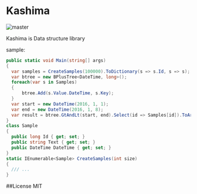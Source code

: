 Kashima
===
![master](https://ci.appveyor.com/api/projects/status/ja84vdl13imnedui/branch/master?svg=true)

Kashima is Data structure library

sample:  
```cs
public static void Main(string[] args)
{
  var samples = CreateSamples(100000).ToDictionary(s => s.Id, s => s);
  var btree = new BPlusTree<DateTime, long>();
  foreach(var s in Samples)
  {
      btree.Add(s.Value.DateTime, s.Key);
  }
  var start = new DateTime(2016, 1, 1);
  var end = new DateTime(2016, 1, 8);
  var result = btree.GtAndLt(start, end).Select(id => Samples[id]).ToArray();
}
class Sample
{
  public long Id { get; set; }
  public string Text { get; set; }
  public DateTime DateTime { get; set; }
}
static IEnumerable<Sample> CreateSamples(int size)
{
  /// ...
}
```


##License
MIT